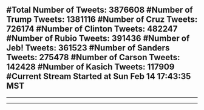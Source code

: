 #Total Number of Tweets: 3876608 
#Number of Trump Tweets: 1381116
#Number of Cruz Tweets: 726174
#Number of Clinton Tweets: 482247
#Number of Rubio Tweets: 391436
#Number of Jeb! Tweets: 361523
#Number of Sanders Tweets: 275478
#Number of Carson Tweets: 142428
#Number of Kasich Tweets: 117909
#Current Stream Started at Sun Feb 14 17:43:35 MST
---
---
---
